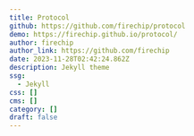```yaml
---
title: Protocol
github: https://github.com/firechip/protocol
demo: https://firechip.github.io/protocol/
author: firechip
author_link: https://github.com/firechip
date: 2023-11-28T02:42:24.862Z
description: Jekyll theme
ssg:
  - Jekyll
css: []
cms: []
category: []
draft: false
---
```

